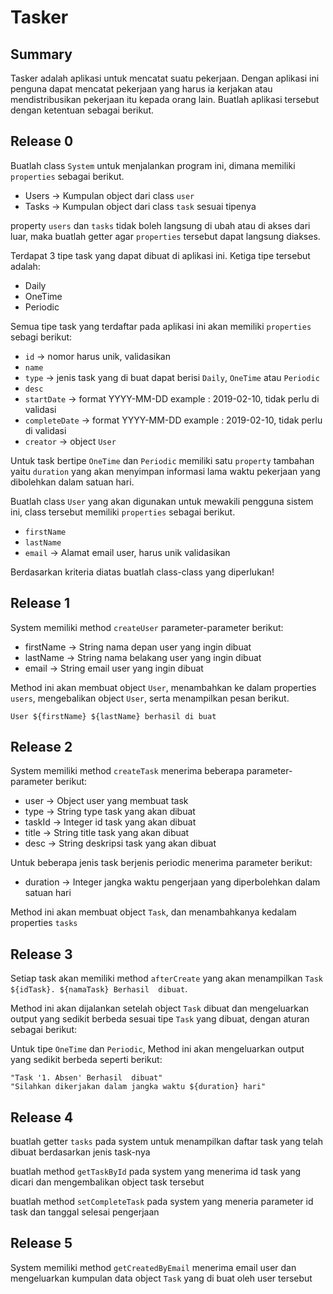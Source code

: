 # Tasker

## Summary

Tasker adalah aplikasi untuk mencatat suatu pekerjaan. 
Dengan aplikasi ini penguna dapat mencatat pekerjaan yang harus ia kerjakan atau 
mendistribusikan pekerjaan itu kepada orang lain. Buatlah aplikasi tersebut dengan 
ketentuan sebagai berikut.

## Release 0

Buatlah class `System` untuk menjalankan program ini, dimana memiliki `properties` sebagai berikut.

- Users -> Kumpulan object dari class `user`
- Tasks -> Kumpulan object dari class `task` sesuai tipenya

property `users` dan `tasks` tidak boleh langsung di ubah atau di akses dari luar, maka buatlah getter agar `properties` tersebut dapat langsung diakses.

Terdapat 3 tipe task yang dapat dibuat di aplikasi ini. Ketiga tipe
tersebut adalah:
- Daily
- OneTime
- Periodic

Semua tipe task yang terdaftar pada aplikasi ini akan memiliki `properties` sebagi
berikut:

- `id` -> nomor harus unik, validasikan
- `name`
- `type` -> jenis task yang di buat dapat berisi `Daily`, `OneTime` atau `Periodic`
- `desc`
- `startDate` -> format YYYY-MM-DD example : 2019-02-10, tidak perlu di validasi
- `completeDate` -> format YYYY-MM-DD example : 2019-02-10, tidak perlu di validasi
- `creator` -> object `User`

Untuk task bertipe `OneTime` dan `Periodic` memiliki satu `property` tambahan yaitu
`duration` yang akan menyimpan informasi lama waktu pekerjaan yang dibolehkan dalam satuan hari.

Buatlah class `User` yang akan digunakan untuk mewakili pengguna sistem ini, class tersebut memiliki `properties` sebagai berikut.

- `firstName`
- `lastName` 
- `email` -> Alamat email user, harus unik validasikan
  
Berdasarkan kriteria diatas buatlah class-class yang diperlukan!

## Release 1

System memiliki method `createUser` parameter-parameter berikut:
- firstName -> String nama depan user yang ingin dibuat
- lastName -> String nama belakang user yang ingin dibuat
- email -> String email user yang ingin dibuat

Method ini akan membuat object `User`, menambahkan ke dalam properties 
`users`, mengebalikan object `User`, serta menampilkan pesan berikut.

`User ${firstName} ${lastName} berhasil di buat` 


## Release 2

System memiliki method `createTask`  menerima beberapa parameter-parameter berikut:
- user -> Object user yang membuat task
- type -> String type task yang akan dibuat
- taskId -> Integer id task yang akan dibuat
- title -> String title task yang akan dibuat
- desc -> String deskripsi task yang akan dibuat

Untuk beberapa jenis task berjenis periodic menerima parameter berikut:
- duration -> Integer jangka waktu pengerjaan yang diperbolehkan dalam satuan hari

Method ini akan membuat object `Task`, dan menambahkanya kedalam properties `tasks` 

## Release 3

Setiap task akan memiliki method `afterCreate` yang akan menampilkan
`Task ${idTask}. ${namaTask} Berhasil  dibuat`.

Method ini akan dijalankan setelah object `Task` dibuat dan mengeluarkan output yang sedikit berbeda sesuai tipe `Task` yang dibuat,
dengan aturan sebagai berikut:  

Untuk tipe `OneTime` dan `Periodic`, Method ini akan mengeluarkan output yang sedikit berbeda seperti berikut:  
```
"Task '1. Absen' Berhasil  dibuat"
"Silahkan dikerjakan dalam jangka waktu ${duration} hari"
```

## Release 4
buatlah getter `tasks` pada system untuk menampilkan daftar task yang telah dibuat berdasarkan jenis task-nya

buatlah method `getTaskById` pada system yang menerima id task yang dicari dan mengembalikan object task tersebut

buatlah method `setCompleteTask` pada system yang meneria parameter id task dan tanggal selesai pengerjaan

## Release 5

System memiliki method `getCreatedByEmail` menerima email user dan mengeluarkan kumpulan data object `Task` yang di buat oleh user tersebut


